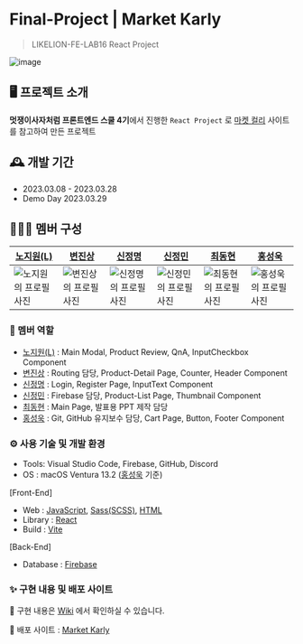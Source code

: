 # Final-Project | Market Karly
> LIKELION-FE-LAB16 React Project


![image](https://user-images.githubusercontent.com/86929961/228143182-7f852cc6-4d7d-4eb5-ace0-612ffca9f454.png)

## 🖥️ 프로젝트 소개
**멋쟁이사자처럼 프론트엔드 스쿨 4기**에서 진행한 `React Project` 로 [마켓 컬리](https://www.kurly.com/main) 사이트를 참고하여 만든 프로젝트

## 🕰️ 개발 기간
- 2023.03.08 - 2023.03.28
- Demo Day 2023.03.29

## 👨🏻‍💻 멤버 구성
|[노지원(L)](https://github.com/no-support)|[변진상](https://github.com/Byeonjin)|[신정명](https://github.com/mungmung2j)|[신정민](https://github.com/miinii)|[최동현](https://github.com/donghyeon413)|[홍성욱](https://github.com/ukssss)|
|---|---|---|---|---|---|
|![노지원의 프로필 사진](https://avatars.githubusercontent.com/u/50227723?v=4)|![변진상의 프로필 사진](https://avatars.githubusercontent.com/u/54176384?v=4)|![신정명의 프로필 사진](https://avatars.githubusercontent.com/u/101976106?v=4)|![신정민의 프로필 사진](https://avatars.githubusercontent.com/u/83333217?v=4)|![최동현의 프로필 사진](https://avatars.githubusercontent.com/u/102843694?v=4)|![홍성욱의 프로필 사진](https://avatars.githubusercontent.com/u/86929961?v=4)|

### 🫡 멤버 역할
- [노지원(L)](https://github.com/no-support) : Main Modal, Product Review, QnA, InputCheckbox Component
- [변진상](https://github.com/Byeonjin) : Routing 담당, Product-Detail Page, Counter, Header Component
- [신정명](https://github.com/mungmung2j) : Login, Register Page, InputText Component
- [신정민](https://github.com/miinii) : Firebase 담당, Product-List Page, Thumbnail Component
- [최동현](https://github.com/donghyeon413) : Main Page, 발표용 PPT 제작 담당
- [홍성욱](https://github.com/ukssss) : Git, GitHub 유지보수 담당, Cart Page, Button, Footer Component

### ⚙️ 사용 기술 및 개발 환경
- Tools: Visual Studio Code, Firebase, GitHub, Discord
- OS : macOS Ventura 13.2 ([홍성욱](https://github.com/ukssss) 기준)

[Front-End]
- Web : [JavaScript](https://developer.mozilla.org/ko/docs/Web/JavaScript), [Sass(SCSS)](https://sass-lang.com/), [HTML](https://developer.mozilla.org/ko/docs/Learn/HTML/Introduction_to_HTML/Getting_started)
- Library : [React](https://ko.reactjs.org/)
- Build : [Vite](https://vitejs-kr.github.io/)

[Back-End]
- Database : [Firebase](https://firebase.google.com/?hl=ko)

### ✨ 구현 내용 및 배포 사이트
📕 구현 내용은 [Wiki](https://github.com/LIKELION-REACT-16/Market-Karly/wiki) 에서 확인하실 수 있습니다.

📌 배포 사이트 : [Market Karly](https://likelion-react-16.github.io/Market-Karly/#/)
